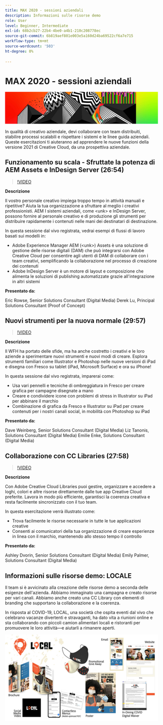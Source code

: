 ```yaml
---
title: MAX 2020 - sessioni aziendali
description: Informazioni sulle risorse demo
role: User
level: Beginner, Intermediate
exl-id: 68b2cb27-22b4-4be0-a4b1-210c208778ec
source-git-commit: 6b819aef801e003e5a160d24ba69522cf6a7e715
workflow-type: tm+mt
source-wordcount: '503'
ht-degree: 0%

---
```


# MAX 2020 - sessioni aziendali

![Immagine Eroica Max 2020](../assets/MAX2020.jpg)

In qualità di creativo aziendale, devi collaborare con team distribuiti, stabilire processi scalabili e rispettare i sistemi e le linee guida aziendali. Queste esercitazioni ti aiuteranno ad apprendere le nuove funzioni della versione 2021 di Creative Cloud, da una prospettiva aziendale.

## Funzionamento su scala - Sfruttate la potenza di AEM Assets e InDesign Server (26:54)

>[!VIDEO](https://video.tv.adobe.com/v/327112?hidetitle=true)

**Descrizione**

Il vostro personale creativo impiega troppo tempo in attività manuali e ripetitive? Aiuta la tua organizzazione a sfruttare al meglio i creativi professionisti. AEM I sistemi aziendali, come &lt;unk> e InDesign Server, possono fornire al personale creativo e di produzione gli strumenti per distribuire rapidamente i contenuti nelle mani dei destinatari di destinazione.

In questa sessione dal vivo registrata, vedrai esempi di flussi di lavoro basati sui modelli in:
* Adobe Experience Manager AEM (&lt;unk>) Assets è una soluzione di gestione delle risorse digitali (DAM) che può integrarsi con Adobe Creative Cloud per consentire agli utenti di DAM di collaborare con i team creativi, semplificando la collaborazione nel processo di creazione dei contenuti
* Adobe InDesign Server è un motore di layout e composizione che alimenta le soluzioni di publishing automatizzate grazie all&#39;integrazione in altri sistemi

**Presentato da:**

Eric Rowse, Senior Solutions Consultant (Digital Media) Derek Lu, Principal Solutions Consultant (Proof of Concept)

## Nuovi strumenti per la nuova normale (29:57)

>[!VIDEO](https://video.tv.adobe.com/v/328232?hidetitle=true)

**Descrizione**

Il WFH ha portato delle sfide, ma ha anche costretto i creativi e le loro aziende a sperimentare nuovi strumenti e nuovi modi di creare. Esplora strumenti familiari come Illustrator e Photoshop nelle nuove versioni di iPad e disegna con Fresco su tablet (iPad, Microsoft Surface) e ora su iPhone!

In questa sessione dal vivo registrata, imparerai come:
* Usa vari pennelli e tecniche di ombreggiatura in Fresco per creare grafica per campagne disegnate a mano
* Creare e condividere icone con problemi di stress in Illustrator su iPad per abbinare il marchio
* Combinazione di grafica da Fresco e Illustrator su iPad per creare contenuti per i nostri canali social, in mobilità con Photoshop su iPad

**Presentato da:**

Dave Weinberg, Senior Solutions Consultant (Digital Media) Liz Tanonis, Solutions Consultant (Digital Media) Emilie Enke, Solutions Consultant (Digital Media)

## Collaborazione con CC Libraries (27:58)

>[!VIDEO](https://video.tv.adobe.com/v/328199?hidetitle=true)

**Descrizione**

Con Adobe Creative Cloud Libraries puoi gestire, organizzare e accedere a loghi, colori e altre risorse direttamente dalle tue app Creative Cloud preferite. Lavora in modo più efficiente, garantisci la coerenza creativa e resta facilmente sincronizzato con il tuo team.

In questa esercitazione verrà illustrato come:
* Trova facilmente le risorse necessarie in tutte le tue applicazioni creative
* Consenti ai comunicatori della tua organizzazione di creare esperienze in linea con il marchio, mantenendo allo stesso tempo il controllo

**Presentato da:**

Ashley Dvorin, Senior Solutions Consultant (Digital Media) Emily Palmer, Solutions Consultant (Digital Media)

## Informazioni sulle risorse demo: LOCALE

Il team si è avvicinato alla creazione delle risorse demo a seconda delle esigenze dell&#39;azienda. Abbiamo immaginato una campagna e creato risorse per vari canali. Abbiamo anche creato una CC Library con elementi di branding che supportano la collaborazione e la coerenza.

In risposta al COVID-19, LOCAL, una società che ospita eventi dal vivo che celebrano vacanze divertenti e stravaganti, ha dato vita a riunioni online e sta collaborando con piccoli camion alimentari locali e ristoranti per promuovere le loro attività—e aiutarli a rimanere aperti.

![Risorse demo LOCALI](../assets/demo_local_assets-WIP-v1.jpg)
